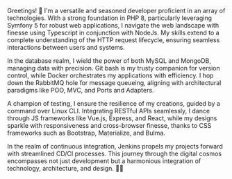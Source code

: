 
Greetings! 👋 I'm a versatile and seasoned developer proficient in an array of technologies. With a strong foundation in PHP 8, particularly leveraging Symfony 5 for robust web applications, I navigate the web landscape with finesse using Typescript in conjunction with NodeJs. My skills extend to a complete understanding of the HTTP request lifecycle, ensuring seamless interactions between users and systems.

In the database realm, I wield the power of both MySQL and MongoDB, managing data with precision. Git bash is my trusty companion for version control, while Docker orchestrates my applications with efficiency. I hop down the RabbitMQ hole for message queueing, aligning with architectural paradigms like POO, MVC, and Ports and Adapters.

A champion of testing, I ensure the resilience of my creations, guided by a command over Linux CLI. Integrating RESTful APIs seamlessly, I dance through JS frameworks like Vue.js, Express, and React, while my designs sparkle with responsiveness and cross-browser finesse, thanks to CSS frameworks such as Bootstrap, Materialize, and Bulma.

In the realm of continuous integration, Jenkins propels my projects forward with streamlined CD/CI processes. This journey through the digital cosmos encompasses not just development but a harmonious integration of technology, architecture, and design. 🚀✨
